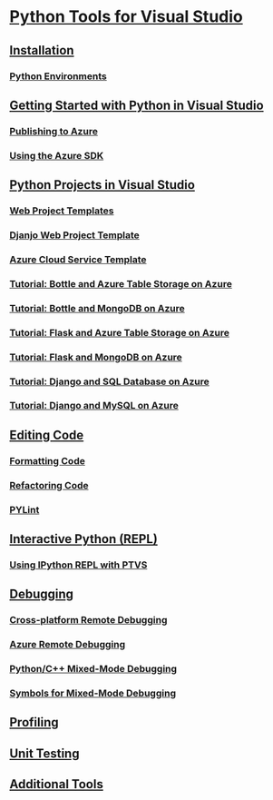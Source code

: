 # [Python Tools for Visual Studio](python-tools-for-visual-studio.md)
## [Installation](installation.md)
### [Python Environments](python-environments.md)
## [Getting Started with Python in Visual Studio](getting-started-with-ptvs.md)
### [Publishing to Azure](publishing-to-azure.md)
### [Using the Azure SDK](using-the-azure-sdk.md)
## [Python Projects in Visual Studio](python-projects-in-visual-studio.md)
### [Web Project Templates](template-web.md)
### [Djanjo Web Project Template](template-djanjo.md)
### [Azure Cloud Service Template](template-azure-cloud-service.md)
### [Tutorial: Bottle and Azure Table Storage on Azure](tutorial-bottle-azure-table.md)
### [Tutorial: Bottle and MongoDB on Azure](tutorial-bottle-mongodb.md)
### [Tutorial: Flask and Azure Table Storage on Azure](tutorial-flask-azure-table.md)
### [Tutorial: Flask and MongoDB on Azure](tutorial-flask-mongodb.md)
### [Tutorial: Django and SQL Database on Azure](tutorial-django-sqldb.md)
### [Tutorial: Django and MySQL on Azure](tutorial-django-mysql.md)
## [Editing Code](editing-code.md)
### [Formatting Code](formatting-code.md)
### [Refactoring Code](refactoring-code.md)
### [PYLint](pylint.md)
## [Interactive Python (REPL)](interactive-python-repl.md)
### [Using IPython REPL with PTVS](using-ipython-repl-with-ptvs.md)
## [Debugging](debugging.md)
### [Cross-platform Remote Debugging](cross-platform-remote-debugging.md)
### [Azure Remote Debugging](azure-remote-debugging.md)
### [Python/C++ Mixed-Mode Debugging](mixed-mode-debugging.md)
### [Symbols for Mixed-Mode Debugging](symbols-for-mixed-mode-debugging.md)
## [Profiling](profiling.md)
## [Unit Testing](unit-testing.md)
## [Additional Tools](additional-tools.md)